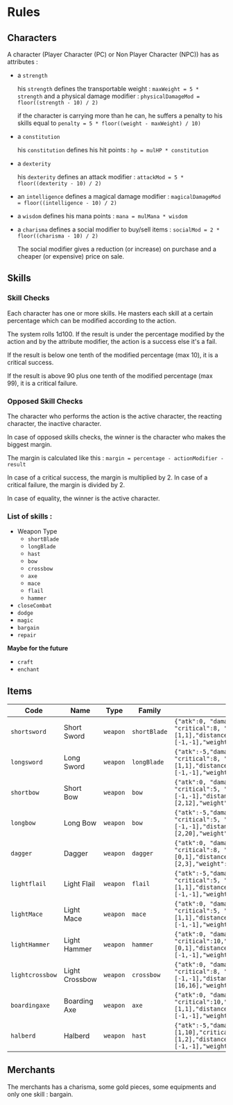 # Rules

## Characters

A character (Player Character (PC) or Non Player Character (NPC)) has as attributes :
- a `strength`

  his `strength` defines the transportable weight : `maxWeight = 5 * strength` and a physical damage modifier : `physicalDamageMod = floor((strength - 10) / 2)`
  
  if the character is carrying more than he can, he suffers a penalty to his skills equal to `penalty = 5 * floor((weight - maxWeight) / 10)`
- a `constitution`

  his `constitution` defines his hit points : `hp = mulHP * constitution`
- a `dexterity`

  his `dexterity` defines an attack modifier : `attackMod = 5 * floor((dexterity - 10) / 2)`
- an `intelligence` defines a magical damage modifier : `magicalDamageMod = floor((intelligence - 10) / 2)`
- a `wisdom` defines his mana points : `mana = mulMana * wisdom`
- a `charisma` defines a social modifier to buy/sell items : `socialMod = 2 * floor((charisma - 10) / 2)`

  The social modifier gives a reduction (or increase) on purchase and a cheaper (or expensive) price on sale.

## Skills

### Skill Checks

Each character has one or more skills. He masters each skill at a certain percentage which can be modified according to the action.

The system rolls 1d100. If the result is under the percentage modified by the action and by the attribute modifier, the action is a success else it's a fail.

If the result is below one tenth of the modified percentage (max 10), it is a critical success.

If the result is above 90 plus one tenth of the modified percentage (max 99), it is a critical failure.

### Opposed Skill Checks

The character who performs the action is the active character, the reacting character, the inactive character.

In case of opposed skills checks, the winner is the character who makes the biggest margin.

The margin is calculated like this :
`margin = percentage - actionModifier - result`

In case of a critical success, the margin is multiplied by 2.
In case of a critical failure, the margin is divided by 2.

In case of equality, the winner is the active character.

### List of skills :
- Weapon Type
  - `shortBlade`
  - `longBlade`
  - `hast`
  - `bow`
  - `crossbow`
  - `axe`
  - `mace`
  - `flail`
  - `hammer`
- `closeCombat`
- `dodge`
- `magic`
- `bargain`
- `repair`

**Maybe for the future**
- `craft`
- `enchant`


## Items

 Code           | Name            | Type       | Family          | Details                                                                                                        | Droppable | Buyable | Script  
----------------|-----------------|------------|-----------------|----------------------------------------------------------------------------------------------------------------|-----------|---------|--------
`shortsword`    | Short Sword     | `weapon`   | `shortBlade`    | `{"atk":0, "damage":[1,6], "critical":8, "physicalrange":[1,1],"distancerange":[-1,-1],"weight":1}`            | t         | t       | ""    
`longsword`     | Long Sword      | `weapon`   | `longBlade`     | `{"atk":-5,"damage":[1,8], "critical":8, "physicalrange":[1,1],"distancerange":[-1,-1],"weight":2}`            | t         | t       | ""    
`shortbow`      | Short Bow       | `weapon`   | `bow`           | `{"atk":0, "damage":[1,6], "critical":5, "physicalrange":[-1,-1],"distancerange":[2,12],"weight":1}`           | t         | t       | ""    
`longbow`       | Long Bow        | `weapon`   | `bow`           | `{"atk":-5,"damage":[1,6], "critical":5, "physicalrange":[-1,-1],"distancerange":[2,20],"weight":1.5}`         | t         | t       | ""    
`dagger`        | Dagger          | `weapon`   | `dagger`        | `{"atk":0, "damage":[1,4], "critical":8, "physicalrange":[0,1],"distancerange":[2,3],"weight":0.5}`            | t         | t       | ""    
`lightflail`    | Light Flail     | `weapon`   | `flail`         | `{"atk":-5,"damage":[1,8], "critical":5, "physicalrange":[1,1],"distancerange":[-1,-1],"weight":2}`            | t         | t       | ""    
`lightMace`     | Light Mace      | `weapon`   | `mace`          | `{"atk":0, "damage":[1,6], "critical":5, "physicalrange":[1,1],"distancerange":[-1,-1],"weight":2}`            | t         | t       | ""    
`lightHammer`   | Light Hammer    | `weapon`   | `hammer`        | `{"atk":0, "damage":[1,4], "critical":10,"physicalrange":[0,1],"distancerange":[-1,-1],"weight":2}`            | t         | t       | ""    
`lightcrossbow` | Light Crossbow  | `weapon`   | `crossbow`      | `{"atk":0, "damage":[1,8], "critical":8, "physicalrange":[-1,-1],"distancerange":[16,16],"weight":1.5}`        | t         | t       | ""    
`boardingaxe`   | Boarding Axe    | `weapon`   | `axe`           | `{"atk":0, "damage":[1,6], "critical":10,"physicalrange":[1,1],"distancerange":[-1,-1],"weight":1.5}`          | t         | t       | ""    
`halberd`       | Halberd         | `weapon`   | `hast`          | `{"atk":-5,"damage":[1,10],"critical":10,"physicalrange":[1,2],"distancerange":[-1,-1],"weight":6}`            | t         | t       | ""    

## Merchants

The merchants has a charisma, some gold pieces, some equipments and only one skill : bargain.
